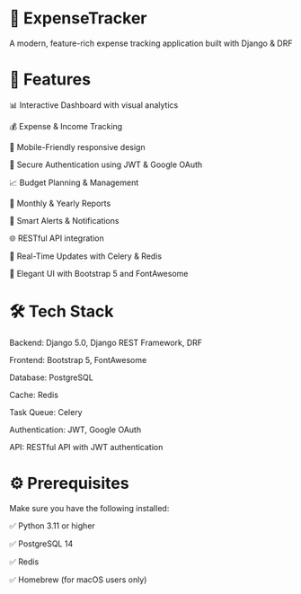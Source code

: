 # 💸 ExpenseTracker

A modern, feature-rich expense tracking application built with Django & DRF

# 🚀 Features

📊 Interactive Dashboard with visual analytics

💰 Expense & Income Tracking

📱 Mobile-Friendly responsive design

🔐 Secure Authentication using JWT & Google OAuth

📈 Budget Planning & Management

📅 Monthly & Yearly Reports

🔔 Smart Alerts & Notifications

🌐 RESTful API integration

🔄 Real-Time Updates with Celery & Redis

🎨 Elegant UI with Bootstrap 5 and FontAwesome

# 🛠 Tech Stack

Backend: Django 5.0, Django REST Framework, DRF

Frontend: Bootstrap 5, FontAwesome

Database: PostgreSQL

Cache: Redis

Task Queue: Celery

Authentication: JWT, Google OAuth

API: RESTful API with JWT authentication

# ⚙️ Prerequisites

Make sure you have the following installed:

✅ Python 3.11 or higher

✅ PostgreSQL 14

✅ Redis

✅ Homebrew (for macOS users only)
